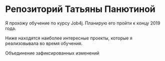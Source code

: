 # Репозиторий Татьяны Панютиной

Я прохожу обучение по курсу Job4j. Планирую его пройти к концу 2019 года.

Ниже находятся наиболее интересные проекты, которые я реализовывала во время обучения.

Объединение зафиксированных изменений